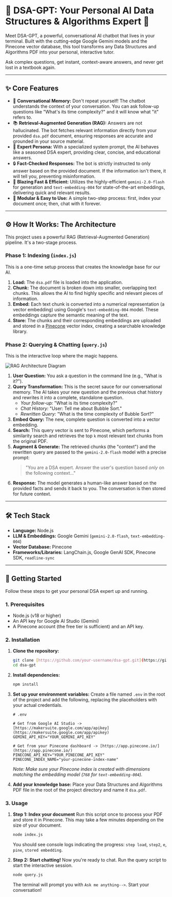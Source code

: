 # 🚀 DSA-GPT: Your Personal AI Data Structures & Algorithms Expert 🚀

Meet DSA-GPT, a powerful, conversational AI chatbot that lives in your terminal. Built with the cutting-edge Google Gemini models and the Pinecone vector database, this tool transforms any Data Structures and Algorithms PDF into your personal, interactive tutor.

Ask complex questions, get instant, context-aware answers, and never get lost in a textbook again.



---

## ✨ Core Features

* 🧠 **Conversational Memory:** Don't repeat yourself! The chatbot understands the context of your conversation. You can ask follow-up questions like "What's its time complexity?" and it will know what "it" refers to.
* 📚 **Retrieval-Augmented Generation (RAG):** Answers are not hallucinated. The bot fetches relevant information directly from your provided `dsa.pdf` document, ensuring responses are accurate and grounded in your source material.
* 🎯 **Expert Persona:** With a specialized system prompt, the AI behaves like a seasoned DSA expert, providing clear, concise, and educational answers.
* 🔒 **Fact-Checked Responses:** The bot is strictly instructed to only answer based on the provided document. If the information isn't there, it will tell you, preventing misinformation.
* 🚀 **Blazing Fast & Efficient:** Utilizes the highly-efficient `gemini-2.0-flash` for generation and `text-embedding-004` for state-of-the-art embeddings, delivering quick and relevant results.
* 🔌 **Modular & Easy to Use:** A simple two-step process: first, index your document once; then, chat with it forever.

---

## ⚙️ How It Works: The Architecture

This project uses a powerful RAG (Retrieval-Augmented Generation) pipeline. It's a two-stage process.

### Phase 1: Indexing (`index.js`)

This is a one-time setup process that creates the knowledge base for our AI.

1.  **Load:** The `dsa.pdf` file is loaded into the application.
2.  **Chunk:** The document is broken down into smaller, overlapping text chunks. This allows the AI to find highly specific and relevant pieces of information.
3.  **Embed:** Each text chunk is converted into a numerical representation (a vector embedding) using Google's `text-embedding-004` model. These embeddings capture the semantic meaning of the text.
4.  **Store:** The chunks and their corresponding embeddings are uploaded and stored in a [Pinecone](https://www.pinecone.io/) vector index, creating a searchable knowledge library.

### Phase 2: Querying & Chatting (`query.js`)

This is the interactive loop where the magic happens.

![RAG Architecture Diagram](https://i.imgur.com/7pW8Q1k.png)

1.  **User Question:** You ask a question in the command line (e.g., "What is it?").
2.  **Query Transformation:** This is the secret sauce for our conversational memory. The AI takes your new question and the previous chat history and rewrites it into a complete, standalone question.
    * *Your follow-up:* "What is its time complexity?"
    * *Chat History:* "User: Tell me about Bubble Sort."
    * *Rewritten Query:* "What is the time complexity of Bubble Sort?"
3.  **Embed Query:** The new, complete question is converted into a vector embedding.
4.  **Search:** This query vector is sent to Pinecone, which performs a similarity search and retrieves the top `k` most relevant text chunks from the original PDF.
5.  **Augment & Generate:** The retrieved chunks (the "context") and the rewritten query are passed to the `gemini-2.0-flash` model with a precise prompt:
    > "You are a DSA expert. Answer the user's question based *only* on the following context..."
6.  **Response:** The model generates a human-like answer based on the provided facts and sends it back to you. The conversation is then stored for future context.

---

## 🛠️ Tech Stack

* **Language:** Node.js
* **LLM & Embeddings:** Google Gemini (`gemini-2.0-flash`, `text-embedding-004`)
* **Vector Database:** Pinecone
* **Frameworks/Libraries:** LangChain.js, Google GenAI SDK, Pinecone SDK, `readline-sync`

---

## 🚀 Getting Started

Follow these steps to get your personal DSA expert up and running.

### 1. Prerequisites

* Node.js (v18 or higher)
* An API key for Google AI Studio (Gemini)
* A Pinecone account (the free tier is sufficient) and an API key.

### 2. Installation

1.  **Clone the repository:**
    ```bash
    git clone [https://github.com/your-username/dsa-gpt.git](https://github.com/your-username/dsa-gpt.git)
    cd dsa-gpt
    ```

2.  **Install dependencies:**
    ```bash
    npm install
    ```

3.  **Set up your environment variables:**
    Create a file named `.env` in the root of the project and add the following, replacing the placeholders with your actual credentials.

    ```env
    # .env
    
    # Get from Google AI Studio -> [https://makersuite.google.com/app/apikey](https://makersuite.google.com/app/apikey)
    GEMINI_API_KEY="YOUR_GEMINI_API_KEY"
    
    # Get from your Pinecone dashboard -> [https://app.pinecone.io/](https://app.pinecone.io/)
    PINECONE_API_KEY="YOUR_PINECONE_API_KEY"
    PINECONE_INDEX_NAME="your-pinecone-index-name"
    ```
    *Note: Make sure your Pinecone index is created with dimensions matching the embedding model (`768` for `text-embedding-004`).*

4.  **Add your knowledge base:**
    Place your Data Structures and Algorithms PDF file in the root of the project directory and name it `dsa.pdf`.

### 3. Usage

1.  **Step 1: Index your document**
    Run this script once to process your PDF and store it in Pinecone. This may take a few minutes depending on the size of your document.

    ```bash
    node index.js
    ```
    You should see console logs indicating the progress: `step load`, `step2`, `e`, `pine`, `stored embedding`.

2.  **Step 2: Start chatting!**
    Now you're ready to chat. Run the query script to start the interactive session.

    ```bash
    node query.js
    ```

    The terminal will prompt you with `Ask me anything-->`. Start your conversation!
